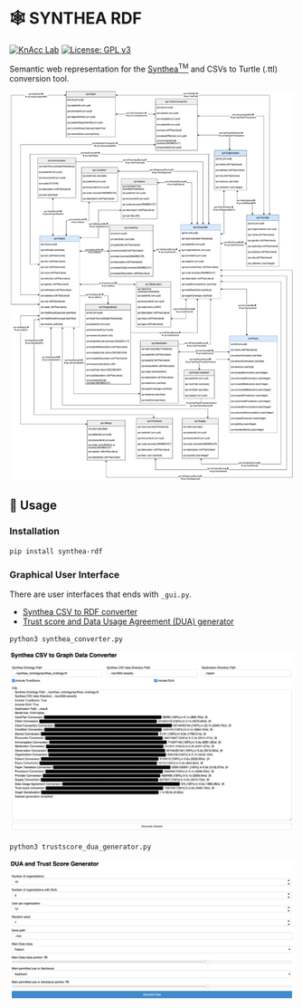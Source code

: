 # 🕸️ SYNTHEA RDF
[![KnAcc Lab](https://tinyurl.com/knacclogo)](https://knacc.umbc.edu/) [![License: GPL v3](https://img.shields.io/badge/License-GPLv3-blue.svg)](./LICENSE)

Semantic web representation for the [Synthea<sup>TM</sup>](https://github.com/synthetichealth/synthea) and CSVs to Turtle (.ttl) conversion tool.

![synthea_ontology](synthea_ontology/synthea_ontology.png)

## :hammer: Usage
### Installation
```bash
pip install synthea-rdf
```

### Graphical User Interface
There are user interfaces that ends with `_gui.py`.
- [Synthea CSV to RDF converter](synthea_converter_gui.py)
- [Trust score and Data Usage Agreement (DUA) generator](trustscore_dua_generator_gui.py)

```bash
python3 synthea_converter.py
```
![synthea_converter](synthea_ontology/synthea_converter.png)

```bash
python3 trustscore_dua_generator.py
```
![trustscore_dua_generator](synthea_ontology/trustscore_dua_generator.png)
